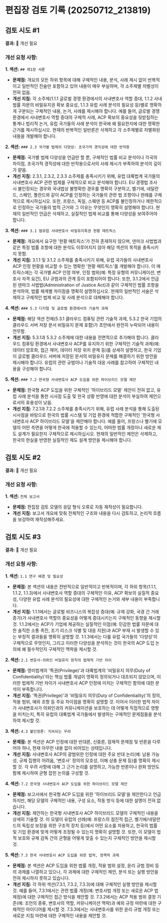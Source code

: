 # 편집장 검토 기록 (20250712_213819)

## 검토 시도 #1

**결과:** 🔴 개선 필요

### 개선 요청 사항:

**1. 섹션:** `## 제1장 서론`
   - **문제점:** 개요의 모든 하위 항목에 대해 구체적인 내용, 분석, 사례 제시 없이 반복적이고 일반적인 진술만 포함하고 있어 내용이 매우 부실하며, 각 소주제별 차별성이 전혀 없음.
   - **개선 지침:** 각 소주제(1.1.1 글로벌 경쟁 환경에서의 사내변호사 역할 증대, 1.1.2 사내 법률 자문의 비밀유지권 확보 중요성, 1.1.3 유럽 사례 분석의 필요성 등)별로 명확하게 구분되는 구체적인 내용, 논거, 사례를 제시해야 합니다. 예를 들어, 글로벌 경쟁 환경에서 사내변호사 역할 증대의 구체적 사례, ACP 확보의 중요성을 뒷받침하는 통계나 법리적 논거, 유럽 국가들의 사례 분석이 한국에 왜 필요한지에 대한 명확한 근거를 제시하십시오. 현재의 반복적인 일반론은 삭제하고 각 소주제별로 차별화된 내용을 개발해야 합니다.

**2. 섹션:** `### 2.3 국가별 법제의 다양성: 초국가적 경직성에 대한 반작용`
   - **문제점:** 국가별 법제 다양성을 언급만 할 뿐, 구체적인 법률 비교 분석이나 각국의 차이점, 초국가적 경직성에 대한 반작용으로서의 사례 제시가 부족하여 분석의 깊이가 얕음.
   - **개선 지침:** 2.3.1, 2.3.2, 2.3.3 소주제를 충족시키기 위해, 유럽 대륙법계 국가들의 사내변호사 ACP 관련 법제를 구체적으로 비교 분석해야 합니다. EU 경쟁법 조사 시 불인정되는 경우와 국내법상 불명확한 경우를 명확히 구분하고, 벨기에, 네덜란드, 스페인, 폴란드와 같이 ACP를 인정하는 국가들의 관련 법 조항이나 판례를 구체적으로 제시하십시오. 또한, 프랑스, 독일, 스웨덴 등 ACP를 불인정하거나 제한적으로 인정하는 국가들의 법적 근거와 그 이유는 무엇인지 명확히 설명해야 합니다. 현재의 일반적인 언급은 삭제하고, 실질적인 법제 비교를 통해 다양성을 보여주어야 합니다.

**3. 섹션:** `### 3.1 범유럽 사내변호사 비밀유지특권 현황 매트릭스`
   - **문제점:** 개요에서 요구한 '현황 매트릭스'가 전혀 존재하지 않으며, 덴마크 사법법과 같은 특정 법률 조항에 대한 분석도 이루어지지 않아 해당 섹션의 목적을 충족시키지 못함.
   - **개선 지침:** 3.1.1 및 3.1.2 소주제를 충족시키기 위해, 유럽 국가들의 사내변호사 ACP 인정 현황을 비교할 수 있는 명확한 '현황 매트릭스'를 개발해야 합니다. 이 매트릭스에는 각 국가별 ACP 인정 여부, 인정 범위(예: 특정 유형의 커뮤니케이션, 변호사 자격 요건), EU 규범과의 관계 등이 포함되어야 합니다. 또한, 3.1.2에서 언급된 덴마크 사법법(Administration of Justice Act)과 같이 구체적인 법률 조항을 분석하여, 법률 체계별 차이점을 명확히 설명하십시오. 현재의 일반적인 서술은 삭제하고 구체적인 법제 비교 및 사례 분석으로 대체해야 합니다.

**4. 섹션:** `### 5.3 디지털 및 글로벌 환경에서의 기술적 과제`
   - **문제점:** 해당 섹션 전체(5.3.1 클라우드 컴퓨팅 관련 기술적 과제, 5.3.2 한국 기업의 클라우드 서버 저장 문서 비밀유지 문제 포함)가 초안에서 완전히 누락되어 내용이 전무함.
   - **개선 지침:** 5.3.1과 5.3.2 소주제에 대한 내용을 전면적으로 추가해야 합니다. 클라우드 컴퓨팅 환경에서 사내변호사 ACP를 유지하기 위한 구체적인 기술적 과제(예: 데이터 암호화, 접근 제어, 데이터 저장 위치 문제 등)를 상세히 설명하고, 한국 기업이 글로벌 클라우드 서버에 저장된 문서의 비밀유지 문제를 해결하기 위한 방안을 제시해야 합니다. 유럽의 관련 규범이나 기술적 대응 사례를 참고하여 구체적인 내용을 구성해야 합니다.

**5. 섹션:** `### 7.2 한국형 사내변호사 ACP 도입을 위한 하이브리드 모델 제안`
   - **문제점:** 한국형 ACP 도입을 위한 구체적인 '하이브리드 모델' 제안이 전혀 없고, 유럽 사례 분석을 통한 시사점 도출 및 한국 상황 반영에 대한 분석이 부실하여 제언으로서의 효용성이 낮음.
   - **개선 지침:** 7.2.1과 7.2.2 소주제를 충족시키기 위해, 유럽 사례 분석을 통해 도출된 시사점을 바탕으로 한국의 법률 시스템 및 기업 환경에 적합한 구체적인 '한국형 사내변호사 ACP 하이브리드 모델'을 제안해야 합니다. 예를 들어, 프랑스나 벨기에 모델의 어떤 측면을 어떻게 한국에 적용할 수 있는지, 어떠한 법률 개정이나 새로운 제도 설계가 필요한지 구체적으로 제시하십시오. 현재의 일반적인 제언은 삭제하고, 한국의 현실을 반영한 실질적인 제도 설계 방안을 제시해야 합니다.

## 검토 시도 #2

**결과:** 🔴 개선 필요

### 개선 요청 사항:

**1. 섹션:** `전체 보고서`
   - **문제점:** 편집장 검토 모델의 응답 형식 오류로 자동 재작성이 필요합니다.
   - **개선 지침:** 보고서 개요에 맞춰 전체적인 구조와 내용을 다시 검토하고, 논리적 흐름을 보강하여 재작성해주세요.

## 검토 시도 #3

**결과:** 🔴 개선 필요

### 개선 요청 사항:

**1. 섹션:** `1.1 연구 배경 및 필요성`
   - **문제점:** 본 섹션의 내용은 전반적으로 일반적이고 반복적이며, 각 하위 항목(1.1.1, 1.1.2, 1.1.3)에서 사내변호사 역할 증대의 구체적인 이유, ACP 확보의 실질적 중요성, 다양한 유럽 사례 분석의 필요성에 대한 구체적인 논거와 세부 내용이 부족합니다.
   - **개선 지침:** 1.1.1에서는 글로벌 비즈니스의 복잡성 증대(예: 규제 강화, 국경 간 거래 증가)가 사내변호사 역할의 중요성을 어떻게 증대시키는지 구체적인 동향을 제시할 것. 1.1.2에서는 ACP가 기업에 제공하는 실질적인 이점(예: 민감한 법률 자문에 대한 솔직한 소통 촉진, 조기 리스크 식별 및 대응 지원)과 ACP 부재 시 발생할 수 있는 부정적 결과들을 명확히 설명할 것. 1.1.3에서는 다룰 유럽 국가들의 '다양성'이 구체적으로 무엇인지, 그리고 이러한 다양성을 분석하는 것이 한국의 ACP 도입 논의에 왜 필수적인지 구체적인 맥락을 제시할 것.

**2. 섹션:** `2.1 변호사-의뢰인 비밀유지 원칙의 법제적 기반 차이`
   - **문제점:** 영미법계의 '특권(Privilege)'과 대륙법계의 '비밀유지 의무(Duty of Confidentiality)'라는 핵심 법률 개념이 명확히 정의되거나 대조되지 않았으며, 이러한 법제적 기반 차이가 사내변호사 ACP 인정에 미치는 구체적인 함의에 대한 분석이 부족합니다.
   - **개선 지침:** '특권(Privilege)'과 '비밀유지 의무(Duty of Confidentiality)'의 정의, 적용 범위, 예외 조항 등 주요 차이점을 명확히 설명할 것. 이어서 이러한 법적 차이가 사내변호사가 의뢰인과의 커뮤니케이션을 보호하는 데 어떻게 직접적으로 영향을 미치는지, 특히 유럽의 대륙법계 국가들에서 발생하는 구체적인 문제점들을 분석하여 제시할 것.

**3. 섹션:** `4.3 불인정론: 지속되는 우려`
   - **문제점:** 본 섹션은 ACP 인정에 대한 반대론, 신중론, 잠재적 문제점 및 반론을 다루어야 하나, 현재 아무런 내용 없이 비어있는 상태입니다.
   - **개선 지침:** 사내변호사 ACP의 광범위한 인정에 대한 주요 반대 논리(예: 남용 가능성, 규제 집행의 어려움, '변호사' 정의의 모호성, 이해 상충 문제 등)를 명확히 제시할 것. 각 우려 사항에 대해 그 근거 논리를 설명하고, 가능한 반론이나 완화 방안도 함께 제시하여 균형 잡힌 논의를 구성할 것.

**4. 섹션:** `7.2 한국형 사내변호사 ACP 도입을 위한 하이브리드 모델 제안`
   - **문제점:** 보고서에서 한국형 ACP 도입을 위한 '하이브리드 모델'을 제안한다고 언급하지만, 해당 모델의 구체적인 내용, 구성 요소, 작동 방식 등에 대한 설명이 전혀 없습니다.
   - **개선 지침:** 제안하는 한국형 사내변호사 ACP 하이브리드 모델의 구체적인 내용을 상세히 기술할 것. 이 모델이 유럽의 선례(예: 프랑스의 점진적 접근, 벨기에/네덜란드의 독립성 보장을 위한 구조적 장치 등)에서 어떤 요소를 차용하고, 한국의 법률 및 기업 환경에 맞게 어떻게 조정될 수 있는지 명확히 설명할 것. 또한, 이 모델이 법적 보호와 규제 감독 간의 균형을 어떻게 맞출 수 있는지 구체적인 방안을 제시할 것.

**5. 섹션:** `7.3 한국 사내변호사 ACP 도입을 위한 법적, 정책적 과제`
   - **문제점:** 본 섹션은 ACP 도입을 위한 법률 개정, 적용 범위 설정, 윤리 규범 정비 등의 과제를 나열하고 있으나, 각 과제에 대한 구체적인 제언, 분석 또는 실행 방안을 전혀 제시하지 못하고 있습니다.
   - **개선 지침:** 각 하위 섹션(7.3.1, 7.3.2, 7.3.3)에 대해 구체적인 실행 방안을 제시할 것. 예를 들어, 7.3.1에서는 관련 법률 개정(예: 변호사법 개정 또는 새로운 ACP 법 제정)에 대한 구체적인 접근 방식을 제안할 것. 7.3.2에서는 ACP 적용 범위 결정 기준(예: 조언의 종류, 변호사의 역할, 커뮤니케이션 맥락)과 예외 규정 마련에 대한 구체적인 아이디어를 제시할 것. 7.3.3에서는 사내변호사를 위한 윤리 규범 개정 또는 새로운 지침 마련에 대한 구체적인 내용을 제안할 것.

